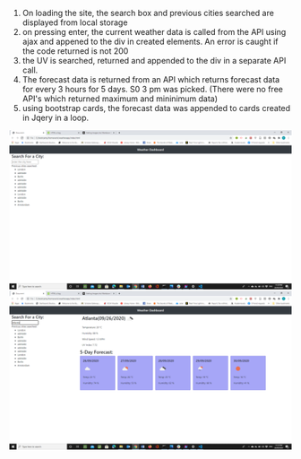 1. On loading the site, the search box and previous cities searched are displayed from local storage
2. on pressing enter, the current weather data is called from  the API using ajax and appened to the div in created elements. 
    An error is caught if the code returned is not 200
3. the UV is searched, returned and appended to the div in a separate API call.
4. The forecast data is returned from an API which returns forecast data for every 3 hours for 5 days. S0 3 pm was picked.
    (There were no free API's which returned maximum and mininimum data)
5. using bootstrap cards, the forecast data was appended to cards created in Jqery in a loop.


![first picture](assets/screenshot1.png)
![second picture](assets/screenshot2.png)

